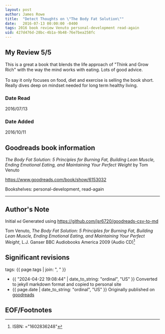 ```yaml
---
layout: post
author: James Rowe
title:  "Detect Thoughts on \"The Body Fat Solution\""
date:   2016-07-13 00:00:00 -0400
tags: 2016 book review Venuto personal-development read-again
uid: 427d476d-28bc-4b1a-9b48-76e7bea258fc
---
```




## My Review 5/5

This is a great a book that blends the life approach of "Think and Grow Rich" with the way the mind works with eating. Lots of good advice.<br/><br/>To say it only focuses on food, diet and exercise is selling the book short. Really dives deep on mindset needed for long term healthy living.

### Date Read
2016/07/13

### Date Added
2016/10/11

## Goodreads book information

*The Body Fat Solution: 5 Principles for Burning Fat, Building Lean Muscle, Ending Emotional Eating, and Maintaining Your Perfect Weight* by Tom Venuto

https://www.goodreads.com/book/show/6153032

Bookshelves: personal-development, read-again

---

## Author's Note

Initial `md` Generated using https://github.com/jsr6720/goodreads-csv-to-md

Tom Venuto, *The Body Fat Solution: 5 Principles for Burning Fat, Building Lean Muscle, Ending Emotional Eating, and Maintaining Your Perfect Weight*, L.J. Ganser BBC Audiobooks America 2009 (Audio CD)[^1]

## Significant revisions

tags: {{ page.tags | join: ", " }} <!-- todo move this somewhere -->

- {{ "2024-04-22 19:08:44" | date_to_string: "ordinal", "US" }} Converted to jekyll markdown format and copied to personal site
- {{ page.date | date_to_string: "ordinal", "US" }} Originally published on [goodreads](https://www.goodreads.com)

## EOF/Footnotes

[^1]: ISBN: ="1602836248"
